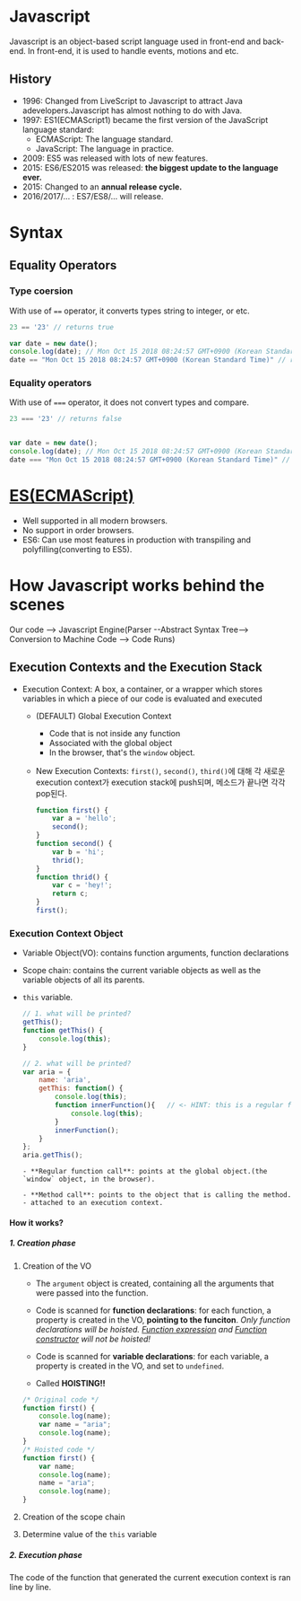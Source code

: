 # Javascript
Javascript is an object-based script language used in front-end and back-end. In front-end, it is used to handle events, motions and etc.

## History
- 1996: Changed from LiveScript to Javascript to attract Java adevelopers.Javascript has almost nothing to do with Java.
- 1997: ES1(ECMAScript1) became the first version of the JavaScript language standard:
  - ECMAScript: The language standard.
  - JavaScript: The language in practice.
- 2009: ES5 was released with lots of new features.
- 2015: ES6/ES2015 was released: **the biggest update to the language ever.**
- 2015: Changed to an **annual release cycle.**
- 2016/2017/... : ES7/ES8/... will release.

# Syntax
## Equality Operators
### Type coersion
With use of `==` operator, it converts types string to integer, or etc.
```js
23 == '23' // returns true

var date = new date();
console.log(date); // Mon Oct 15 2018 08:24:57 GMT+0900 (Korean Standard Time)
date == "Mon Oct 15 2018 08:24:57 GMT+0900 (Korean Standard Time)" // returns true
```
### Equality operators
With use of `===` operator, it does not convert types and compare.
```js
23 === '23' // returns false


var date = new date();
console.log(date); // Mon Oct 15 2018 08:24:57 GMT+0900 (Korean Standard Time)
date === "Mon Oct 15 2018 08:24:57 GMT+0900 (Korean Standard Time)" // returns false
```

# [ES(ECMAScript)](https://ko.wikipedia.org/wiki/ECMA%EC%8A%A4%ED%81%AC%EB%A6%BD%ED%8A%B8)
- Well supported in all modern browsers.
- No support in order browsers.
- ES6: Can use most features in production with transpiling and polyfilling(converting to ES5).



# How Javascript works behind the scenes

Our code --> Javascript Engine(Parser --Abstract Syntax Tree--> Conversion to Machine Code --> Code Runs)

## Execution Contexts and the Execution Stack

- Execution Context: A box, a container, or a wrapper which stores variables in which a piece of our code is evaluated and executed

  - (DEFAULT) Global Execution Context

    - Code that is not inside any function
    - Associated with the global object
    - In the browser, that's the `window` object.

  - New Execution Contexts: `first()`, `second()`, `third()`에 대해 각 새로운 execution context가 execution stack에 push되며, 메소드가 끝나면 각각 pop된다.

    ```js
    function first() {
        var a = 'hello';
        second();
    }
    function second() {
        var b = 'hi';
        thrid();
    }
    function thrid() {
        var c = 'hey!';
    	return c;
    }
    first();
    ```

### Execution Context Object

- Variable Object(VO): contains function arguments, function declarations

- Scope chain: contains the current variable objects as well as the variable objects of all its parents.

- `this` variable.
    ```js
    // 1. what will be printed?
    getThis();
    function getThis() {
        console.log(this);
    }
    
    // 2. what will be printed?
    var aria = {
        name: 'aria',
        getThis: function() {
            console.log(this);
            function innerFunction(){	// <- HINT: this is a regular function
                console.log(this);
            }
            innerFunction();
        }
    };
    aria.getThis();
    ```

      - **Regular function call**: points at the global object.(the `window` object, in the browser).

      - **Method call**: points to the object that is calling the method. 
      - attached to an execution context.

#### How it works?

##### 1. Creation phase

1. Creation of the VO

   - The `argument` object is created, containing all the arguments that were passed into the function.

   - Code is scanned for **function declarations**: for each function, a property is created in the VO, **pointing to the funciton**. *Only function declarations will be hoisted. [Function expression](https://developer.mozilla.org/ko/docs/Web/JavaScript/Reference/Operators/function) and [Function constructor](https://developer.mozilla.org/ko/docs/Web/JavaScript/Reference/Global_Objects/Function) will not be hoisted!*

   - Code is scanned for **variable declarations**: for each variable, a property is created in the VO, and set to `undefined`.

   -  Called **HOISTING!!**

     ```js
     /* Original code */
     function first() {
         console.log(name);
         var name = "aria";
         console.log(name);
     }
     /* Hoisted code */
     function first() {
         var name;
         console.log(name);
         name = "aria";
         console.log(name);
     }
     ```

2. Creation of the scope chain

3. Determine value of the `this` variable

##### 2. Execution phase

The code of the function that generated the current execution context is ran line by line.